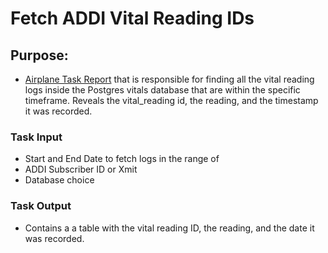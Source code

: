 # Fetch ADDI Vital Reading IDs

## Purpose:

- [Airplane Task Report](https://app.airplane.dev/tasks/tsk20230619zogg0mzvg7m?__env=prod) that is responsible for finding all the vital reading logs inside the Postgres vitals database that are within the specific timeframe. Reveals the vital_reading id, the reading, and the timestamp it was recorded.

### Task Input

- Start and End Date to fetch logs in the range of
- ADDI Subscriber ID or Xmit
- Database choice

### Task Output

- Contains a a table with the vital reading ID, the reading, and the date it was recorded.
